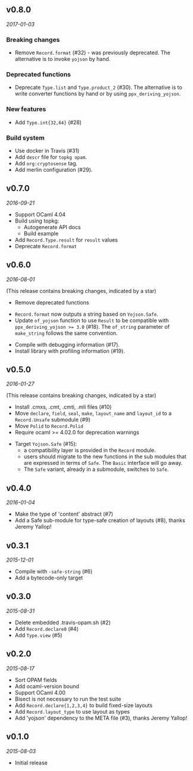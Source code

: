 ## v0.8.0

*2017-01-03*

### Breaking changes

- Remove `Record.format` (#32) - was previously deprecated.
  The alternative is to invoke `yojson` by hand.

### Deprecated functions

- Deprecate `Type.list` and `Type.product_2` (#30).
  The alternative is to write converter functions by hand or by using
  `ppx_deriving_yojson`.

### New features

- Add `Type.int{32,64}` (#28)

### Build system

- Use docker in Travis (#31)
- Add `descr` file for `topkg opam`.
- Add `org:cryptosense` tag.
- Add merlin configuration (#29).

## v0.7.0

*2016-09-21*

- Support OCaml 4.04
- Build using topkg:
  - Autogenerate API docs
  - Build example
- Add `Record.Type.result` for `result` values
- Deprecate `Record.format`

## v0.6.0

*2016-08-01*

(This release contains breaking changes, indicated by a star)

- Remove deprecated functions
* `Record.format` now outputs a string based on `Yojson.Safe`.
* Update `of_yojson` function to use `Result` to be compatible with
  `ppx_deriving_yojson >= 3.0` (#18). The `of_string` parameter of `make_string`
  follows the same convention.
- Compile with debugging information (#17).
- Install library with profiling information (#19).

## v0.5.0

*2016-01-27*

(This release contains breaking changes, indicated by a star)

- Install .cmxs, .cmt, .cmti, .mli files (#10)
- Move `declare`, `field`, `seal`, `make`, `layout_name` and
  `layout_id` to a `Record.Unsafe` submodule (#9)
- Move `Polid` to `Record.Polid`
- Require ocaml >= 4.02.0 for deprecation warnings
* Target `Yojson.Safe` (#15):
  - a compatibility layer is provided in the `Record` module.
  - users should migrate to the new functions in the sub modules that are
    expressed in terms of `Safe`. The `Basic` interface will go away.
  * The `Safe` variant, already in a submodule, switches to `Safe`.

## v0.4.0

*2016-01-04*

- Make the type of 'content' abstract (#7)
- Add a Safe sub-module for type-safe creation of layouts (#8),
  thanks Jeremy Yallop!

## v0.3.1

*2015-12-01*

- Compile with `-safe-string` (#6)
- Add a bytecode-only target

## v0.3.0

*2015-08-31*

- Delete embedded .travis-opam.sh (#2)
- Add `Record.declare0` (#4)
- Add `Type.view` (#5)

## v0.2.0

*2015-08-17*

- Sort OPAM fields
- Add ocaml-version bound
- Support OCaml 4.00
- Bisect is not necessary to run the test suite
- Add `Record.declare{1,2,3,4}` to build fixed-size layouts
- Add `Record.layout_type` to use layout as types
- Add 'yojson' dependency to the META file (#3), thanks Jeremy Yallop!

## v0.1.0

*2015-08-03*

- Initial release
